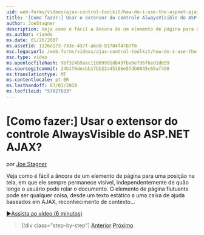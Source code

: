 ```yaml
---
uid: web-forms/videos/ajax-control-toolkit/how-do-i-use-the-aspnet-ajax-alwaysvisible-control-extender
title: '[Como fazer:] Usar o extensor do controle AlwaysVisible do ASP.NET AJAX? | Microsoft Docs'
author: JoeStagner
description: Veja como é fácil a âncora de um elemento de página para uma posição na tela, em que ele sempre permanece visível, independentemente de quão longe o usuário pode rolar o documento. A...
ms.author: riande
ms.date: 01/26/2007
ms.assetid: 1126e173-733e-437f-abdd-81784f47b7f0
msc.legacyurl: /web-forms/videos/ajax-control-toolkit/how-do-i-use-the-aspnet-ajax-alwaysvisible-control-extender
msc.type: video
ms.openlocfilehash: 9bf324b9aac11809991d849fba9e796f6ed1db59
ms.sourcegitcommit: 24b1f6decbb17bb22a45166e5fdb0845c65af498
ms.translationtype: MT
ms.contentlocale: pt-BR
ms.lasthandoff: 03/01/2019
ms.locfileid: "57027033"
---
```

<a name="how-do-i-use-the-aspnet-ajax-alwaysvisible-control-extender"></a>[Como fazer:] Usar o extensor do controle AlwaysVisible do ASP.NET AJAX?
====================
por [Joe Stagner](https://github.com/JoeStagner)

Veja como é fácil a âncora de um elemento de página para uma posição na tela, em que ele sempre permanece visível, independentemente de quão longe o usuário pode rolar o documento. O elemento de página flutuante pode ser qualquer coisa, desde um texto estático a uma caixa de ajuda baseados em AJAX, reconhecimento de contexto...

[&#9654;Assista ao vídeo (6 minutos)](https://channel9.msdn.com/Blogs/ASP-NET-Site-Videos/how-do-i-use-the-aspnet-ajax-alwaysvisible-control-extender)

> [!div class="step-by-step"]
> [Anterior](how-do-i-use-the-aspnet-ajax-modalpopup-extender-control.md)
> [Próximo](how-do-i-use-the-aspnet-ajax-accordion-control.md)
